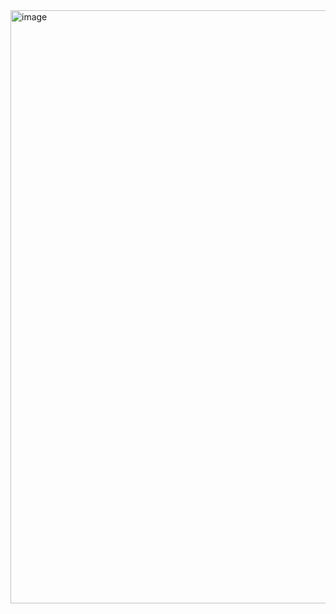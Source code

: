 <img width="949" alt="image" src="https://github.com/user-attachments/assets/f3b73031-6dfb-4351-ac92-a61b079c598e">
